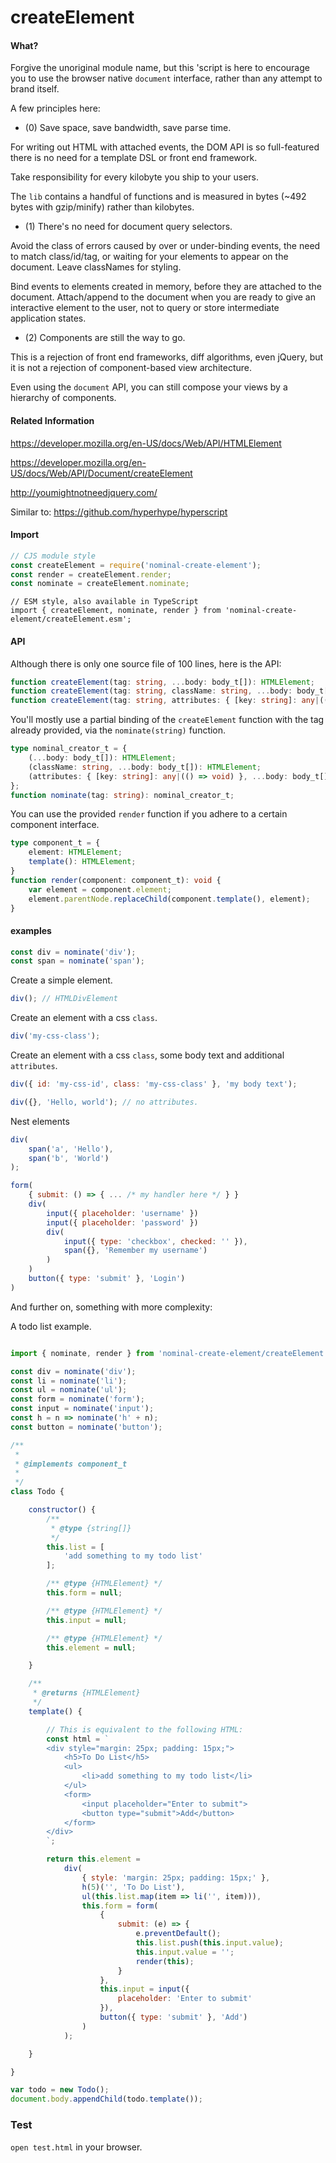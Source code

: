 # createElement

#### What?

Forgive the unoriginal module name, but this 'script is here to encourage you to use the browser native `document` interface,
rather than any attempt to brand itself.

A few principles here:

- (0) Save space, save bandwidth, save parse time.

For writing out HTML with attached events, the DOM API is so full-featured
there is no need for a template DSL or front end framework.

Take responsibility for every kilobyte you ship to your users.

The `lib` contains a handful of functions and is measured in bytes (~492 bytes with gzip/minify) rather than kilobytes.

- (1) There's no need for document query selectors.

Avoid the class of errors caused by over or under-binding events, the need to match class/id/tag, or waiting
for your elements to appear on the document. Leave classNames for styling.

Bind events to elements created in memory, before they are attached to the document. Attach/append to the document
when you are ready to give an interactive element to the user, not to query or store intermediate application states.

- (2) Components are still the way to go.

This is a rejection of front end frameworks, diff algorithms, even jQuery, but it is not a rejection of
component-based view architecture.

Even using the `document` API, you can still compose your views by a hierarchy of components.


#### Related Information

https://developer.mozilla.org/en-US/docs/Web/API/HTMLElement

https://developer.mozilla.org/en-US/docs/Web/API/Document/createElement

http://youmightnotneedjquery.com/

Similar to: https://github.com/hyperhype/hyperscript


#### Import

```js
// CJS module style
const createElement = require('nominal-create-element');
const render = createElement.render;
const nominate = createElement.nominate;
```

```
// ESM style, also available in TypeScript
import { createElement, nominate, render } from 'nominal-create-element/createElement.esm';
```

#### API

Although there is only one source file of 100 lines, here is the API:

```ts
function createElement(tag: string, ...body: body_t[]): HTMLElement;
function createElement(tag: string, className: string, ...body: body_t[]): HTMLElement;
function createElement(tag: string, attributes: { [key: string]: any|(() => void) }, ...body: body_t[]): HTMLElement;
```

You'll mostly use a partial binding of the `createElement` function with the tag already provided, via the
`nominate(string)` function.

```ts
type nominal_creator_t = {
    (...body: body_t[]): HTMLElement;
    (className: string, ...body: body_t[]): HTMLElement;
    (attributes: { [key: string]: any|(() => void) }, ...body: body_t[]): HTMLElement;
};
function nominate(tag: string): nominal_creator_t;
```

You can use the provided `render` function if you adhere to a certain component interface.

```ts
type component_t = {
    element: HTMLElement;
    template(): HTMLElement;
}
function render(component: component_t): void {
    var element = component.element;
    element.parentNode.replaceChild(component.template(), element);
}
```

#### examples

```js
const div = nominate('div');
const span = nominate('span');
```

Create a simple element.

```js
div(); // HTMLDivElement
```

Create an element with a css `class`.

```js
div('my-css-class');
```

Create an element with a css `class`, some body text and additional `attributes`.

```js
div({ id: 'my-css-id', class: 'my-css-class' }, 'my body text');
```

```js
div({}, 'Hello, world'); // no attributes.

```

Nest elements

```js
div(
    span('a', 'Hello'),
    span('b', 'World')
);
```

```js
form(
    { submit: () => { ... /* my handler here */ } }
    div(
        input({ placeholder: 'username' })
        input({ placeholder: 'password' })
        div(
            input({ type: 'checkbox', checked: '' }),
            span({}, 'Remember my username')
        )
    )
    button({ type: 'submit' }, 'Login')
)
```

And further on, something with more complexity:

A todo list example.

```js

import { nominate, render } from 'nominal-create-element/createElement.esm';

const div = nominate('div');
const li = nominate('li');
const ul = nominate('ul');
const form = nominate('form');
const input = nominate('input');
const h = n => nominate('h' + n);
const button = nominate('button');

/**
 *
 * @implements component_t
 *
 */
class Todo {

    constructor() {
        /**
         * @type {string[]}
         */
        this.list = [
            'add something to my todo list'
        ];

        /** @type {HTMLElement} */
        this.form = null;

        /** @type {HTMLElement} */
        this.input = null;

        /** @type {HTMLElement} */
        this.element = null;

    }

    /**
     * @returns {HTMLElement}
     */
    template() {

        // This is equivalent to the following HTML:
        const html = `
        <div style="margin: 25px; padding: 15px;">
            <h5>To Do List</h5>
            <ul>
                <li>add something to my todo list</li>
            </ul>
            <form>
                <input placeholder="Enter to submit">
                <button type="submit">Add</button>
            </form>
        </div>
        `;

        return this.element =
            div(
                { style: 'margin: 25px; padding: 15px;' },
                h(5)('', 'To Do List'),
                ul(this.list.map(item => li('', item))),
                this.form = form(
                    {
                        submit: (e) => {
                            e.preventDefault();
                            this.list.push(this.input.value);
                            this.input.value = '';
                            render(this);
                        }
                    },
                    this.input = input({
                        placeholder: 'Enter to submit'
                    }),
                    button({ type: 'submit' }, 'Add')
                )
            );

    }

}

var todo = new Todo();
document.body.appendChild(todo.template());

```
### Test

`open test.html` in your browser.
